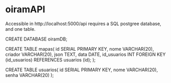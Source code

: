 # oiramAPI

Accessible in http://localhost:5000/api
requires a SQL postgree database, and one table.

CREATE DATABASE oiramDB;

CREATE TABLE mapas(
    id SERIAL PRIMARY KEY,
    nome VARCHAR(20),
    criador VARCHAR(20),
    json TEXT,
    data DATE,
    id_usuarios INT
	FOREIGN KEY (id_usuarios) REFERENCES usuarios (id);
);

CREATE TABLE usuarios(
    id SERIAL PRIMARY KEY,
    nome VARCHAR(20),
    senha VARCHAR(20)
);
